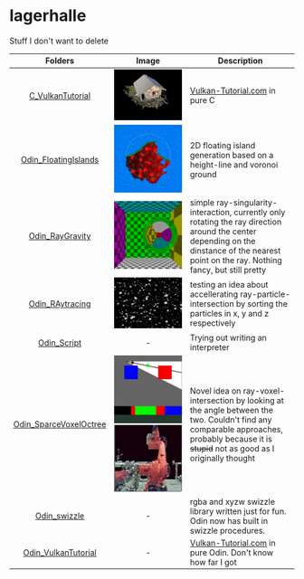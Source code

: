 # lagerhalle
Stuff I don't want to delete

| Folders | Image | Description |
|:-------:|:-----:|-------------|
|[C_VulkanTutorial](C_VulkanTutorial) | ![](C_VulkanTutorial/screenshot.jpg)|[Vulkan-Tutorial.com](https://vulkan-tutorial.com) in pure C|
|[Odin_FloatingIslands](Odin_FloatingIslands) | ![](Odin_FloatingIslands/screenshot.jpg) | 2D floating island generation based on a height-line and voronoi ground |
|[Odin_RayGravity](Odin_RayGravity) | ![](Odin_RayGravity/test_grav_rays_old/fb01.png) | simple ray-singularity-interaction, currently only rotating the ray direction around the center depending on the dinstance of the nearest point on the ray. Nothing fancy, but still pretty |
|[Odin_RAytracing](Odin_RAytracing) | ![](Odin_Raytracing/zbuffer_s2.png) | testing an idea about accellerating ray-particle-intersection by sorting the particles in x, y and z respectively |
|[Odin_Script](Odin_Script) | - | Trying out writing an interpreter |
|[Odin_SparceVoxelOctree](Odin_SparceVoxelOctree) | ![](Odin_SparceVoxelOctree/screenshot_alg.jpg)![](Odin_SparceVoxelOctree/screenshot_live.jpg) | Novel idea on ray-voxel-intersection by looking at the angle between the two. Couldn't find any comparable approaches, probably because it is ~~stupid~~ not as good as I originally thought |
|[Odin_swizzle](Odin_swizzle) | - | rgba and xyzw swizzle library written just for fun. Odin now has built in swizzle procedures. |
|[Odin_VulkanTutorial](Odin_VulkanTutorial) | - | [Vulkan-Tutorial.com](https://vulkan-tutorial.com) in pure Odin. Don't know how far I got |

